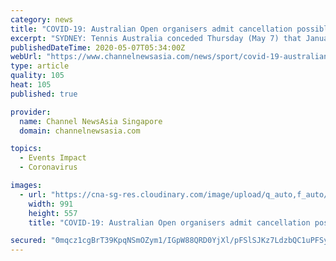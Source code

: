 ```yaml
---
category: news
title: "COVID-19: Australian Open organisers admit cancellation possible"
excerpt: "SYDNEY: Tennis Australia conceded Thursday (May 7) that January's Australian Open faces cancellation under a worst-case scenario, but said it was"
publishedDateTime: 2020-05-07T05:34:00Z
webUrl: "https://www.channelnewsasia.com/news/sport/covid-19-australian-open-organisers-admit-cancellation-possible-12711436"
type: article
quality: 105
heat: 105
published: true

provider:
  name: Channel NewsAsia Singapore
  domain: channelnewsasia.com

topics:
  - Events Impact
  - Coronavirus

images:
  - url: "https://cna-sg-res.cloudinary.com/image/upload/q_auto,f_auto/image/12298250/16x9/991/557/b7df1fed6f0d1bfdbf1307cbb6b51632/XH/tennis---australian-open---first-round-1.jpg"
    width: 991
    height: 557
    title: "COVID-19: Australian Open organisers admit cancellation possible"

secured: "0mqcz1cgBrT39KpqNSmOZym1/IGpW88QRD0YjXl/pFSlSJKz7LdzbQC1uPFSy0n3/tCl2FMCplz1CZCCPOugOssMbq5O/c/1+rtuU6VqyI58fJ0xEb/NAKZImgXXkbjV79RqDa1eZIcCEg+rgSK2JNyMpw0Y2keInhp2DMlUGOVpd+0Ck6FAQ+6ZaNGOoYxvJctWSNDUfhXAuerpTnO4Rq9VsHPH3crxb0VSu4ET6Ix1h3KXvf0ovTeS0ld8QRSzL4+ljhP1mAW1Hu+FfIuaQzEBKAFEcrlF3pOqd/oCEcyggd91Qik3MKO5n2oaI1bh;6DPAZk99HYW1w6jPFHG7lg=="
---
```


